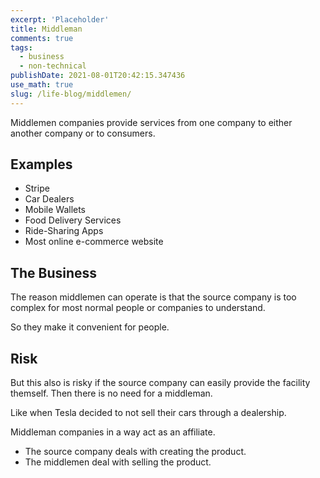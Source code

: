 ```yaml
---
excerpt: 'Placeholder'
title: Middleman
comments: true
tags:
  - business
  - non-technical
publishDate: 2021-08-01T20:42:15.347436
use_math: true
slug: /life-blog/middlemen/
---
```


Middlemen companies provide services from one company to either another company or to consumers.

## Examples

- Stripe
- Car Dealers
- Mobile Wallets
- Food Delivery Services
- Ride-Sharing Apps
- Most online e-commerce website

## The Business

The reason middlemen can operate is that the source company is too complex for most normal people or companies to understand.

So they make it convenient for people.

## Risk

But this also is risky if the source company can easily provide the facility themself. Then there is no need for a middleman.

Like when Tesla decided to not sell their cars through a dealership.

Middleman companies in a way act as an affiliate.

- The source company deals with creating the product.
- The middlemen deal with selling the product.
